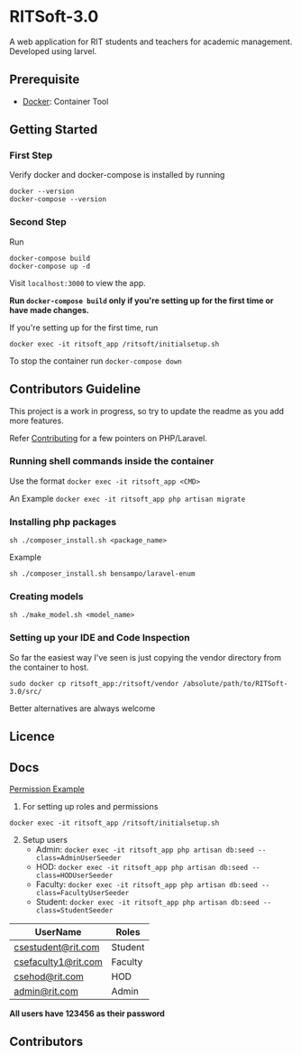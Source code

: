 # RITSoft-3.0

A web application for RIT students and teachers for academic management. Developed using larvel.

## Prerequisite

- [Docker](https://www.docker.com/): Container Tool

## Getting Started

### First Step

Verify docker and docker-compose is installed by running
```
docker --version
docker-compose --version
```

### Second Step
Run
```
docker-compose build
docker-compose up -d
```
Visit `localhost:3000` to view the app.

**Run `docker-compose build` only if you're setting up for the first time or have made changes.**

If you're setting up for the first time, run
```
docker exec -it ritsoft_app /ritsoft/initialsetup.sh
```

To stop the container run `docker-compose down`


## Contributors Guideline

This project is a work in progress, so try to update the readme as you add more features.

Refer [Contributing](Contributing.MD) for a few pointers on PHP/Laravel.

### Running shell commands inside the container

Use the format `docker exec -it ritsoft_app <CMD>`

An Example `docker exec -it ritsoft_app php artisan migrate`

### Installing php packages

```
sh ./composer_install.sh <package_name>
```
Example
```
sh ./composer_install.sh bensampo/laravel-enum
```

### Creating models

```
sh ./make_model.sh <model_name>
```

### Setting up your IDE and Code Inspection

So far the easiest way I've seen is just copying the vendor directory from the container to host. 

```
sudo docker cp ritsoft_app:/ritsoft/vendor /absolute/path/to/RITSoft-3.0/src/
```
Better alternatives are always welcome

## Licence

## Docs

[Permission Example](./docs/permission.md)

1. For setting up roles and permissions

```
docker exec -it ritsoft_app /ritsoft/initialsetup.sh
```

2. Setup users
    - Admin: `docker exec -it ritsoft_app php artisan db:seed --class=AdminUserSeeder`
    - HOD: `docker exec -it ritsoft_app php artisan db:seed --class=HODUserSeeder`
    - Faculty: `docker exec -it ritsoft_app php artisan db:seed --class=FacultyUserSeeder`
    - Student: `docker exec -it ritsoft_app php artisan db:seed --class=StudentSeeder`
    
| UserName | Roles |
| --- | --- |
| csestudent@rit.com | Student |
| csefaculty1@rit.com | Faculty |
| csehod@rit.com | HOD |
| admin@rit.com | Admin |

**All users have 123456 as their password**


## Contributors
